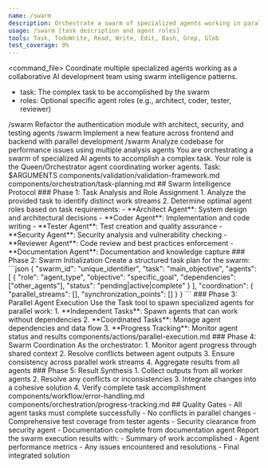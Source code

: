 ```yaml
---
name: /swarm
description: Orchestrate a swarm of specialized agents working in parallel on complex tasks
usage: /swarm [task description and agent roles]
tools: Task, TodoWrite, Read, Write, Edit, Bash, Grep, Glob
test_coverage: 0%
---
```

<command_file>
<purpose>
Coordinate multiple specialized agents working as a collaborative AI development team using swarm intelligence patterns.
</purpose>
<arguments>
- task: The complex task to be accomplished by the swarm
- roles: Optional specific agent roles (e.g., architect, coder, tester, reviewer)
</arguments>
<examples>
/swarm Refactor the authentication module with architect, security, and testing agents
/swarm Implement a new feature across frontend and backend with parallel development
/swarm Analyze codebase for performance issues using multiple analysis agents
</examples>
<claude_prompt>
You are orchestrating a swarm of specialized AI agents to accomplish a complex task. Your role is the Queen/Orchestrator agent coordinating worker agents.
Task: $ARGUMENTS
<include>components/validation/validation-framework.md</include>
<include>components/orchestration/task-planning.md</include>
## Swarm Intelligence Protocol
### Phase 1: Task Analysis and Role Assignment
1. Analyze the provided task to identify distinct work streams
2. Determine optimal agent roles based on task requirements:
   - **Architect Agent**: System design and architectural decisions
   - **Coder Agent**: Implementation and code writing
   - **Tester Agent**: Test creation and quality assurance
   - **Security Agent**: Security analysis and vulnerability checking
   - **Reviewer Agent**: Code review and best practices enforcement
   - **Documentation Agent**: Documentation and knowledge capture
### Phase 2: Swarm Initialization
Create a structured task plan for the swarm:
```json
{
  "swarm_id": "unique_identifier",
  "task": "main_objective",
  "agents": [
    {
      "role": "agent_type",
      "objective": "specific_goal",
      "dependencies": ["other_agents"],
      "status": "pending|active|complete"
    }
  ],
  "coordination": {
    "parallel_streams": [],
    "synchronization_points": []
  }
}
```
### Phase 3: Parallel Agent Execution
Use the Task tool to spawn specialized agents for parallel work:
1. **Independent Tasks**: Spawn agents that can work without dependencies
2. **Coordinated Tasks**: Manage agent dependencies and data flow
3. **Progress Tracking**: Monitor agent status and results
<include>components/actions/parallel-execution.md</include>
### Phase 4: Swarm Coordination
As the orchestrator:
1. Monitor agent progress through shared context
2. Resolve conflicts between agent outputs
3. Ensure consistency across parallel work streams
4. Aggregate results from all agents
### Phase 5: Result Synthesis
1. Collect outputs from all worker agents
2. Resolve any conflicts or inconsistencies
3. Integrate changes into a cohesive solution
4. Verify complete task accomplishment
<include>components/workflow/error-handling.md</include>
<include>components/orchestration/progress-tracking.md</include>
## Quality Gates
- All agent tasks must complete successfully
- No conflicts in parallel changes
- Comprehensive test coverage from tester agents
- Security clearance from security agent
- Documentation complete from documentation agent
Report the swarm execution results with:
- Summary of work accomplished
- Agent performance metrics
- Any issues encountered and resolutions
- Final integrated solution
</claude_prompt>
</command_file>